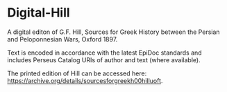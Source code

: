 # Digital-Hill
A digital editon of G.F. Hill, Sources for Greek History between the Persian and Peloponnesian Wars, Oxford 1897.

Text is encoded in accordance with the latest EpiDoc standards and includes Perseus Catalog URIs of author and text (where available).

The printed edition of Hill can be accessed here: https://archive.org/details/sourcesforgreekh00hilluoft.
